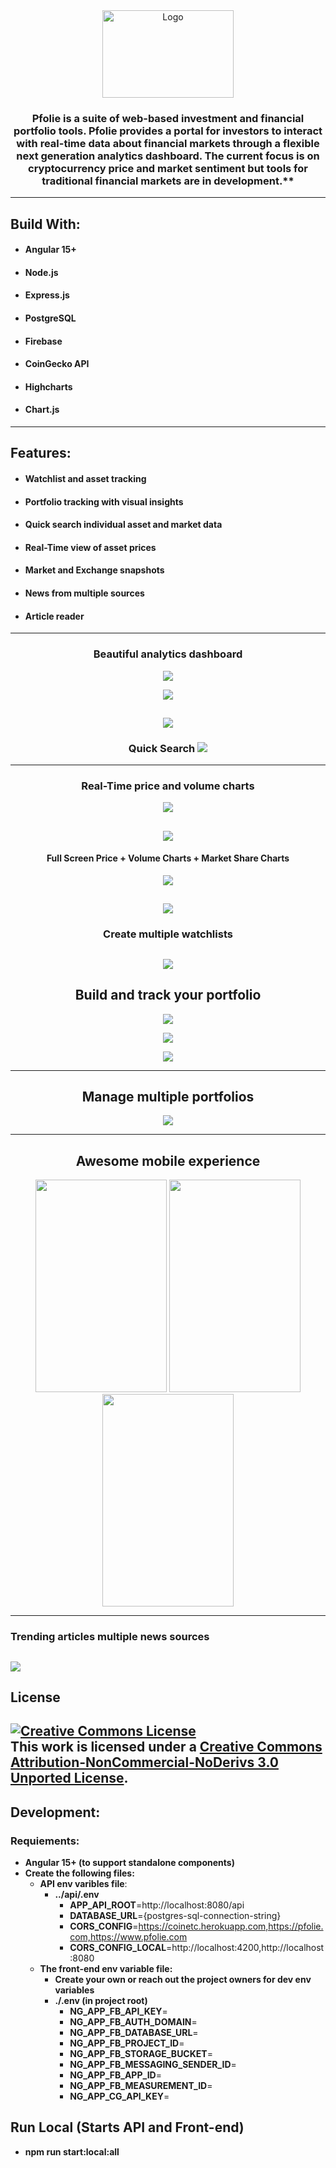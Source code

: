 
<div align="center">
  <a href="https://github.com/harrydulaney/pfolie">
    <img src="img/pfolie-logo-1-white.png" alt="Logo" width="210" height="140">
  </a>
</div>

<div align="center">

### Pfolie is a suite of web-based investment and financial portfolio tools. Pfolie provides a portal for investors to interact with real-time data about financial markets through a flexible next generation analytics dashboard. The current focus is on cryptocurrency price and market sentiment but tools for traditional financial markets are in development.**

</div>

----

## **Build With:**
- #### Angular 15+
- #### Node.js
- #### Express.js
- #### PostgreSQL
- #### Firebase
- #### CoinGecko API
- #### Highcharts
- #### Chart.js
____
## **Features:**
 - #### Watchlist and asset tracking
 - #### Portfolio tracking with visual insights 
 - #### Quick search individual asset and market data
 - #### Real-Time view of asset prices
 - #### Market and Exchange snapshots
 - #### News from multiple sources
 - #### Article reader
____

<div align="center">

### **Beautiful analytics dashboard**
 ![](.attachments/images/readme-pic-1.png)

![](.attachments/images/top-crypto-by-market-cap.png)

![](.attachments/images/top-trending.png)
----
### **Quick Search** ![](.attachments/images/readme-pic-quick-search.png)

----
### **Real-Time price and volume charts** 
![](.attachments/images/readme-pic-3.png)

![](.attachments/images/volume-charts.png)
----

#### Full Screen Price +  Volume Charts + Market Share Charts
![](.attachments/images/Full-screen-price-charts.png)

![](.attachments/images/Full-screen-market-charts.png)
----

### **Create multiple watchlists**
![](.attachments/images/watch-list-preview.png)
----
 ## **Build and track your portfolio** 
 ![](.attachments/images/build-your-portfolio.png)

 ![](.attachments/images/build-your-portfolio-action.png)

 ![](.attachments/images/edit-transations.png)

----
 ## **Manage multiple portfolios** 
  ![](.attachments/images/multiple-portfolios.png)

  ----

 ## **Awesome mobile experience** 

 </div>
 <div align="center">
    <img src="./.attachments/images/mobile-friendly.png" width="210" height="340">
    <img src="./.attachments/images/mobile-friendly.png" width="210" height="340">
    <img src="./.attachments/images/mobile-friendly.png" width="210" height="340">
</div>

----
### Trending articles multiple news sources
![](.attachments/images/readme-news.png)
----

## License

<a rel="license" href="http://creativecommons.org/licenses/by-nc-nd/3.0/"><img alt="Creative Commons License" style="border-width:0" src="https://i.creativecommons.org/l/by-nc-nd/3.0/88x31.png" /></a><br />This work is licensed under a <a rel="license" href="http://creativecommons.org/licenses/by-nc-nd/3.0/">Creative Commons Attribution-NonCommercial-NoDerivs 3.0 Unported License</a>.
----

## **Development**:
### **Requiements**:
- **Angular 15+ (to support standalone components)**
- **Create the following files:**
  - **API env varibles file**:
    - **../api/.env**
      - **APP_API_ROOT**=http://localhost:8080/api
      - **DATABASE_URL**={postgres-sql-connection-string}
      - **CORS_CONFIG**=https://coinetc.herokuapp.com,https://pfolie.com,https://www.pfolie.com
      - **CORS_CONFIG_LOCAL**=http://localhost:4200,http://localhost:8080
  - **The front-end env variable file:** 
    - **Create your own or reach out the project owners for dev env variables**
    - **./.env (in project root)**
      - **NG_APP_FB_API_KEY**=
      - **NG_APP_FB_AUTH_DOMAIN**=
      - **NG_APP_FB_DATABASE_URL**=
      - **NG_APP_FB_PROJECT_ID**=
      - **NG_APP_FB_STORAGE_BUCKET**=
      - **NG_APP_FB_MESSAGING_SENDER_ID**=
      - **NG_APP_FB_APP_ID**=
      - **NG_APP_FB_MEASUREMENT_ID**=
      - **NG_APP_CG_API_KEY**=
## **Run Local (Starts API and Front-end)**
 - **npm run start:local:all**
